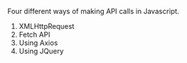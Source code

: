 Four different ways of making API calls in Javascript.
1. XMLHttpRequest
2. Fetch API
3. Using Axios
4. Using JQuery

